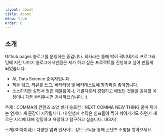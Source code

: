 ```yaml
---
layout: about
title: About
menu: true
order: 6
---
```


## 소개

Github pages 블로그를 운영하는 중입니다. 회사라는 틀에 박혀 찍어내기식 프로그래밍에 지친 나머지 블로그에서만큼은 제가 하고 싶은 프로젝트를 진행하고 싶어 만들게 되었습니다.
* AI, Data Science 중독자입니다.
* 책을 읽고, 리뷰를 쓰고, 베타리딩 및 베타테스트에 참가하길 좋아합니다.
* 소소하지만 살면서 얻은 깨달음이나, 개발자로서 경험하고 배웠던 것들을 공유할 예정이니 가끔 들려주시면 감사하겠습니다. :)

주제 : COMMA의 컨텐츠 소양 쌓기
슬로건 : NEXT COMMA NEW THING
콤마 뒤에는 언제나 새 문장이 시작됩니다.
내 인생에 수많은 쉼표들이 찍혀 쉬어가기도 하면서
새로운 지식에 대해 갈망하고 욕망하고 탐구하고 싶습니다. (83자)

소개(30자이내) : 다양한 앱과 인사이트 정보 구독을 통해 콘텐츠 소양을 쌓아보세요.

